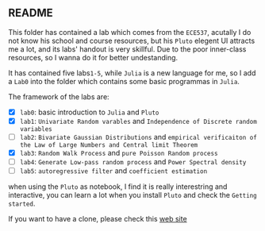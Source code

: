 ## README

This folder has contained a lab which comes from the `ECE537`, acutally I do not know his school and course resources, but his `Pluto` elegent UI attracts me a lot, and its labs' handout is very skillful. Due to the poor inner-class resources, so I wanna do it for better undestanding.

It has contained five labs`1-5`, while `Julia` is a new language for me, so I add a `Lab0` into the folder which contains some basic programmas in `Julia`.

The framework of the labs are:

- [x] `lab0`: basic introduction to `Julia` and `Pluto`
- [x] `lab1`: `Univariate Random varables` and `Independence of Discrete random variables`
- [ ] `lab2`: `Bivariate Gaussian Distributions` and `empirical verificaiton of the Law of Large Numbers and Central limit Theorem`
- [x] `lab3`: `Random Walk Process`  and `pure Poisson Random process`
- [ ] `lab4`: `Generate Low-pass random process` and `Power Spectral density`
- [ ] `lab5`: `autoregressive filter` and `coefficient estimation`

when using the `Pluto` as notebook, I find it is really interestring and interactive, you can learn a lot when you install `Pluto` and check the `Getting started`.

If you want to have a clone, please check this [web site](https://github.com/pranshumalik14/ece537-labs)

